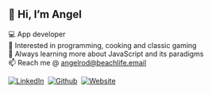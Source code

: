 ## 👋 Hi, I’m Angel  
💻  App developer  
👀  Interested in programming, cooking and classic gaming  
🌱  Always learning more about JavaScript and its paradigms  
📫  Reach me @ angelrod@beachlife.email

[![LinkedIn](https://res.cloudinary.com/angelrodriguez/image/upload/v1667579081/Email%20Github%20Icons/Linked_in.png)](https://www.linkedin.com/in/angelrodriguezlead/)&nbsp;&nbsp;[![Github](https://res.cloudinary.com/angelrodriguez/image/upload/v1667579081/Email%20Github%20Icons/Github.png)](https://github.com/angelr1076)&nbsp;&nbsp;[![Website](https://res.cloudinary.com/angelrodriguez/image/upload/v1667579081/Email%20Github%20Icons/Website.png)](https://angelrod.dev/)
<!---
angelr1076/angelr1076 is a ✨ special ✨ repository because its `README.md` (this file) appears on your GitHub profile.
You can click the Preview link to take a look at your changes.
--->
